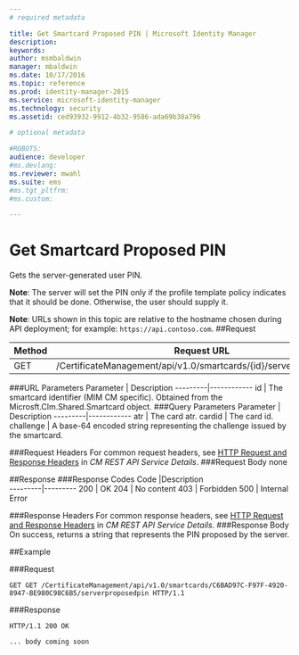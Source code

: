 ```yaml
---
# required metadata

title: Get Smartcard Proposed PIN | Microsoft Identity Manager
description:
keywords:
author: msmbaldwin
manager: mbaldwin
ms.date: 10/17/2016
ms.topic: reference
ms.prod: identity-manager-2015
ms.service: microsoft-identity-manager
ms.technology: security
ms.assetid: ced93932-9912-4b32-9586-ada69b38a796

# optional metadata

#ROBOTS:
audience: developer
#ms.devlang:
ms.reviewer: mwahl
ms.suite: ems
#ms.tgt_pltfrm:
#ms.custom:

---
```


# Get Smartcard Proposed PIN
Gets the server-generated user PIN.

**Note**: The server will set the PIN only if the profile template policy indicates that it should be done. Otherwise, the user should supply it.

**Note**: URLs shown in this topic are relative to the hostname chosen during API deployment; for example: `https://api.contoso.com`.
##Request


Method  |Request URL  
---------|---------
GET     |/CertificateManagement/api/v1.0/smartcards/{id}/serverproposedpin

###URL Parameters
Parameter | Description
---------|------------
id | The smartcard identifier (MIM CM specific). Obtained from the Microsft.Clm.Shared.Smartcard object.
###Query Parameters
Parameter | Description
---------|------------
atr | The card atr.
cardid | The card id.
challenge | A base-64 encoded string representing the challenge issued by the smartcard.

###Request Headers
For common request headers, see [HTTP Request and Response Headers](certificate-management-rest-api-service-details.md#http-request-and-response-headers) in *CM REST API Service Details*.
###Request Body
none

##Response
###Response Codes
Code  |Description  
---------|---------
200     | OK
204 | No content
403 | Forbidden
500 | Internal Error

###Response Headers
For common response headers, see [HTTP Request and Response Headers](certificate-management-rest-api-service-details.md#http-request-and-response-headers) in *CM REST API Service Details*.
###Response Body
On success, returns a string that represents the PIN proposed by the server.

##Example

###Request
```
GET GET /CertificateManagement/api/v1.0/smartcards/C6BAD97C-F97F-4920-8947-BE980C98C6B5/serverproposedpin HTTP/1.1
```
###Response
```
HTTP/1.1 200 OK

... body coming soon
```       

